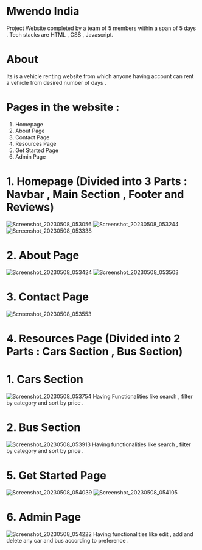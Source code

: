 # Mwendo India
Project Website completed by a team of 5 members within a span of 5 days . Tech stacks are HTML , CSS , Javascript.
# About
Its is a vehicle renting website from which anyone having account can rent a vehicle from desired number of days .
# Pages in the website :
1. Homepage
2. About Page
3. Contact Page
4. Resources Page
5. Get Started Page
6. Admin Page
# 1. Homepage (Divided into 3 Parts : Navbar , Main Section , Footer and Reviews)
![Screenshot_20230508_053056](https://user-images.githubusercontent.com/123861787/236818613-67c854ba-4017-451f-99d4-beae529a7022.png)
![Screenshot_20230508_053244](https://user-images.githubusercontent.com/123861787/236818921-0f928417-09f6-4e00-ba93-532ef38224b8.png)
![Screenshot_20230508_053338](https://user-images.githubusercontent.com/123861787/236819076-58e22892-7eed-47c4-a817-05ae4f61a410.png)
# 2. About Page
![Screenshot_20230508_053424](https://user-images.githubusercontent.com/123861787/236819206-d82898ff-1718-4e6a-a4bf-abf57e4ea3f4.png)
![Screenshot_20230508_053503](https://user-images.githubusercontent.com/123861787/236819321-b8b45250-60a2-4d79-931c-49aedf6b2b30.png)
# 3. Contact Page
![Screenshot_20230508_053553](https://user-images.githubusercontent.com/123861787/236819468-cd1b217b-a2c5-48b1-924e-c831ebf60c9c.png)
# 4. Resources Page (Divided into 2 Parts : Cars Section , Bus Section)
# 1. Cars Section 
![Screenshot_20230508_053754](https://user-images.githubusercontent.com/123861787/236819863-956c3cd7-0bbf-41b0-be51-560a8c61de3a.png)
Having Functionalities like search , filter by category and sort by price .
# 2. Bus Section
![Screenshot_20230508_053913](https://user-images.githubusercontent.com/123861787/236820072-5b141487-39db-4f86-819c-d87ead1162d1.png)
Having functionalities like search , filter by category and sort by price .
# 5. Get Started Page
![Screenshot_20230508_054039](https://user-images.githubusercontent.com/123861787/236820361-59592a23-0f81-44df-8f0e-e68fe948f04e.png)
![Screenshot_20230508_054105](https://user-images.githubusercontent.com/123861787/236820449-2a7ce91f-0eda-4316-abf7-84fb7673655a.png)
# 6. Admin Page
![Screenshot_20230508_054222](https://user-images.githubusercontent.com/123861787/236820700-1dcc17b0-cc56-4945-9188-c821fd751ea3.png)
Having functionalities like edit , add and delete any car and bus according to preference .
